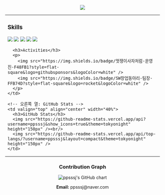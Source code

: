 <!-- 헤더 배너 -->
<p align="center">
  <img src="https://capsule-render.vercel.app/api?type=waving&color=C3E0FC,E0FFFF,B3E5FC,F0F8FF&height=230&section=header&text=Welcome%20to%20ppsssj's%20GitHub&fontSize=36&animation=fadeIn&fontColor=000000&fontAlignY=40&desc=Frontend%20%7C%20AI%20%7C%20Medical%20Imaging%20%7C%20Student%20Developer&descAlignY=65&descAlign=50" />
</p>

<!-- 본문 좌우 2열 그리드 -->
<table align="center">
  <tr>
    <!-- 왼쪽 열: Skills + Activities -->
    <td valign="top" width="60%">
      <h3>Skills</h3>
      <p>
        <img src="https://img.shields.io/badge/React-61DAFB?style=flat-square&logo=react&logoColor=black" />
        <img src="https://img.shields.io/badge/HTML5-FF5722?style=flat-square&logo=html5&logoColor=white" />
        <img src="https://img.shields.io/badge/CSS3-3F51B5?style=flat-square&logo=css3&logoColor=white" />
        <img src="https://img.shields.io/badge/Python-4CAF50?style=flat-square&logo=python&logoColor=white" />
        <img src="https://img.shields.io/badge/R-00BCD4?style=flat-square&logo=r&logoColor=white" />
      </p>

      <h3>Activities</h3>
      <p>
        <img src="https://img.shields.io/badge/멋쟁이사자처럼-운영진-F48FB1?style=flat-square&logo=githubsponsors&logoColor=white" />
        <img src="https://img.shields.io/badge/SW창업동아리-팀장-FFB74D?style=flat-square&logo=rocket&logoColor=white" />
      </p>
    </td>

    <!-- 오른쪽 열: GitHub Stats -->
    <td valign="top" align="center" width="40%">
      <h3>GitHub Stats</h3>
      <img src="https://github-readme-stats.vercel.app/api?username=ppsssj&show_icons=true&theme=tokyonight" height="150px" /><br/>
      <img src="https://github-readme-stats.vercel.app/api/top-langs/?username=ppsssj&layout=compact&theme=tokyonight" height="150px" />
    </td>
  </tr>
</table>

<!-- 커밋 그래프 -->
<h3 align="center">Contribution Graph</h3>
<p align="center">
  <img src="https://ghchart.rshah.org/ppsssj" alt="ppsssj's GitHub chart" />
</p>

<!-- Footer -->
<p align="center">
  <strong>Email:</strong> ppsssj@naver.com
</p>
